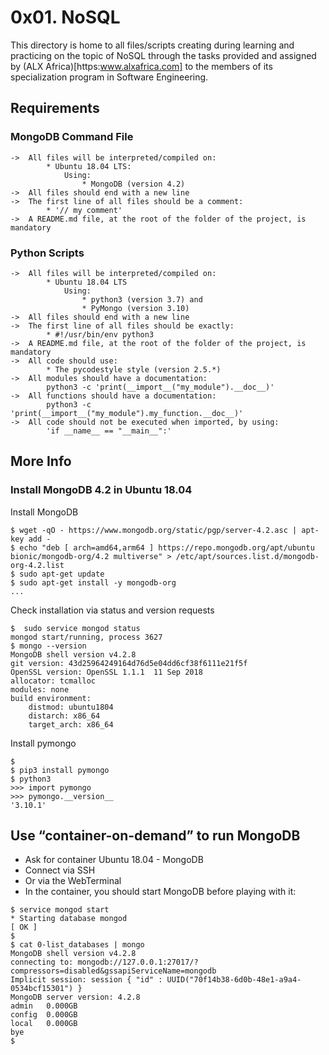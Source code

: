 # 0x01. NoSQL

This directory is home to all files/scripts creating during learning and practicing on the topic of NoSQL through the tasks provided and assigned by (ALX Africa)[https:www.alxafrica.com] to the members of its specialization program in Software Engineering.

## Requirements

### MongoDB Command File

	->	All files will be interpreted/compiled on:
			* Ubuntu 18.04 LTS:
				Using:
					* MongoDB (version 4.2)
	->	All files should end with a new line
	->	The first line of all files should be a comment:
			* '// my comment'
	->	A README.md file, at the root of the folder of the project, is mandatory

### Python Scripts

	->	All files will be interpreted/compiled on:
			* Ubuntu 18.04 LTS
				Using:
					* python3 (version 3.7) and
					* PyMongo (version 3.10)
	->	All files should end with a new line
	->	The first line of all files should be exactly:
			* #!/usr/bin/env python3
	->	A README.md file, at the root of the folder of the project, is mandatory
	->	All code should use:
			* The pycodestyle style (version 2.5.*)
	->	All modules should have a documentation:
			python3 -c 'print(__import__("my_module").__doc__)'
	->	All functions should have a documentation:
			python3 -c 'print(__import__("my_module").my_function.__doc__)'
	->	All code should not be executed when imported, by using:
			'if __name__ == "__main__":'

## More Info

### Install MongoDB 4.2 in Ubuntu 18.04

Install MongoDB
```
$ wget -qO - https://www.mongodb.org/static/pgp/server-4.2.asc | apt-key add -
$ echo "deb [ arch=amd64,arm64 ] https://repo.mongodb.org/apt/ubuntu bionic/mongodb-org/4.2 multiverse" > /etc/apt/sources.list.d/mongodb-org-4.2.list
$ sudo apt-get update
$ sudo apt-get install -y mongodb-org
...
```
Check installation via status and version requests
```
$  sudo service mongod status
mongod start/running, process 3627
$ mongo --version
MongoDB shell version v4.2.8
git version: 43d25964249164d76d5e04dd6cf38f6111e21f5f
OpenSSL version: OpenSSL 1.1.1  11 Sep 2018
allocator: tcmalloc
modules: none
build environment:
    distmod: ubuntu1804
    distarch: x86_64
    target_arch: x86_64
```
Install pymongo
```
$  
$ pip3 install pymongo
$ python3
>>> import pymongo
>>> pymongo.__version__
'3.10.1'
```

## Use “container-on-demand” to run MongoDB

* Ask for container Ubuntu 18.04 - MongoDB
* Connect via SSH
* Or via the WebTerminal
* In the container, you should start MongoDB before playing with it:

```
$ service mongod start
* Starting database mongod                                              [ OK ]
$
$ cat 0-list_databases | mongo
MongoDB shell version v4.2.8
connecting to: mongodb://127.0.0.1:27017/?compressors=disabled&gssapiServiceName=mongodb
Implicit session: session { "id" : UUID("70f14b38-6d0b-48e1-a9a4-0534bcf15301") }
MongoDB server version: 4.2.8
admin   0.000GB
config  0.000GB
local   0.000GB
bye
$
```
